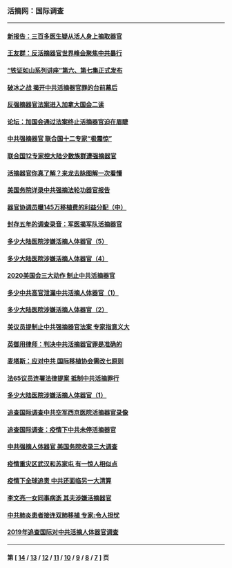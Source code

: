 ### 活摘网：国际调查
---
#### [新报告：三百多医生疑从活人身上摘取器官](../../pages/nf5947/n13703044.md?06050430) 
#### [王友群：反活摘器官世界峰会聚焦中共暴行](../../pages/nf5947/n13250738.md?06050430) 
#### [“铁证如山系列讲座”第六、第七集正式发布](../../pages/nf5947/n13106287.md?06050430) 
#### [破冰之战 揭开中共活摘器官罪的台前幕后](../../pages/nf5947/n13082457.md?06050430) 
#### [反强摘器官法案进入加拿大国会二读](../../pages/nf5947/n13033450.md?06050430) 
#### [论坛：加国会通过法案终止活摘器官迫在眉睫](../../pages/nf5947/n13029839.md?06050430) 
#### [中共强摘器官 联合国十二专家“极震惊”](../../pages/nf5947/n13024313.md?06050430) 
#### [联合国12专家控大陆少数族群遭强摘器官](../../pages/nf5947/n13023877.md?06050430) 
#### [活摘器官你真了解？来龙去脉图解一次看懂](../../pages/nf5947/n13013820.md?06050430) 
#### [美国务院详录中共强摘法轮功器官报告](../../pages/nf5947/n12944519.md?06050430) 
#### [器官协调员曝145万移植费的利益分配（中）](../../pages/nf5947/n12894547.md?06050430) 
#### [封存五年的调查录音：军医揭军队活摘器官](../../pages/nf5947/n12798692.md?06050430) 
#### [多少大陆医院涉嫌活摘人体器官（5）](../../pages/nf5947/n12768383.md?06050430) 
#### [多少大陆医院涉嫌活摘人体器官（4）](../../pages/nf5947/n12664434.md?06050430) 
#### [2020美国会三大动作 制止中共活摘器官](../../pages/nf5947/n12682004.md?06050430) 
#### [多少中共高官泄漏中共活摘人体器官（1）](../../pages/nf5947/n12671234.md?06050430) 
#### [多少大陆医院涉嫌活摘人体器官（2）](../../pages/nf5947/n12655589.md?06050430) 
#### [美议员提制止中共强摘器官法案 专家指意义大](../../pages/nf5947/n12630561.md?06050430) 
#### [英御用律师：判决中共活摘器官罪是准确的](../../pages/nf5947/n12580740.md?06050430) 
#### [麦塔斯：应对中共 国际移植协会需改七原则](../../pages/nf5947/n12514711.md?06050430) 
#### [法65议员连署法律提案 抵制中共活摘罪行](../../pages/nf5947/n12437047.md?06050430) 
#### [多少大陆医院涉嫌活摘人体器官（1）](../../pages/nf5947/n12414284.md?06050430) 
#### [追查国际调查中共空军西京医院活摘器官录像](../../pages/nf5947/n12348837.md?06050430) 
#### [追查国际调查：疫情下中共未停活摘器官](../../pages/nf5947/n12273415.md?06050430) 
#### [中共强摘人体器官 美国务院收录三大调查](../../pages/nf5947/n12181488.md?06050430) 
#### [疫情重灾区武汉和苏家屯 有一惊人相似点](../../pages/nf5947/n12150824.md?06050430) 
#### [疫情下全球追责 中共还面临另一大清算](../../pages/nf5947/n12070397.md?06050430) 
#### [李文亮一女同事病逝 其夫涉嫌活摘器官](../../pages/nf5947/n11957882.md?06050430) 
#### [中共肺炎患者接连双肺移植 专家:令人担忧](../../pages/nf5947/n11945516.md?06050430) 
#### [2019年追查国际对中共活摘人体器官调查](../../pages/nf5947/n11917733.md?06050430) 

---
#### 第 [ [14](./14.md?06050430) / [13](./13.md?06050430) / [12](./12.md?06050430) / [11](./11.md?06050430) / [10](./10.md?06050430) / [9](./9.md?06050430) / [8](./8.md?06050430) / [7](./7.md?06050430) ] 页
